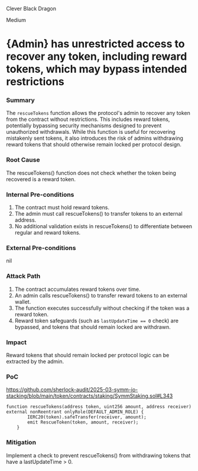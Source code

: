 Clever Black Dragon

Medium

# {Admin} has unrestricted access to recover any token, including reward tokens, which may bypass intended restrictions

### Summary

The `rescueTokens` function allows the protocol's admin to recover any token from the contract without restrictions. This includes reward tokens, potentially bypassing security mechanisms designed to prevent unauthorized withdrawals. While this function is useful for recovering mistakenly sent tokens, it also introduces the risk of admins withdrawing reward tokens that should otherwise remain locked per protocol design.

### Root Cause

The rescueTokens() function does not check whether the token being recovered is a reward token.

### Internal Pre-conditions

1. The contract must hold reward tokens.
2. The admin must call rescueTokens() to transfer tokens to an external address.
3. No additional validation exists in rescueTokens() to differentiate between regular and reward tokens.



### External Pre-conditions

nil

### Attack Path

1. The contract accumulates reward tokens over time.
2. An admin calls rescueTokens() to transfer reward tokens to an external wallet.
3. The function executes successfully without checking if the token was a reward token.
4. Reward token safeguards (such as `lastUpdateTime == 0` check) are bypassed, and tokens that should remain locked are withdrawn.

### Impact

Reward tokens that should remain locked per protocol logic can be extracted by the admin.

### PoC

https://github.com/sherlock-audit/2025-03-symm-io-stacking/blob/main/token/contracts/staking/SymmStaking.sol#L343
```solidity
function rescueTokens(address token, uint256 amount, address receiver) external nonReentrant onlyRole(DEFAULT_ADMIN_ROLE) {
		IERC20(token).safeTransfer(receiver, amount);
		emit RescueToken(token, amount, receiver);
	}
```

### Mitigation

Implement a check to prevent rescueTokens() from withdrawing tokens that have a lastUpdateTime > 0.